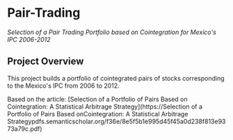 # Pair-Trading
*Selection of a Pair Trading Portfolio based on Cointegration for Mexico's IPC 2006-2012*

## Project Overview
This project builds a portfolio of cointegrated pairs of stocks corresponding to the Mexico's IPC from 2006 to 2012.

Based on the article: [Selection of a Portfolio of Pairs Based on Cointegration: A Statistical Arbitrage Strategy](https://Selection of a Portfolio of Pairs Based onCointegration: A Statistical Arbitrage
Strategypdfs.semanticscholar.org/f36e/8e5f5b1e995d45f45a0d238f813e9373a79c.pdf)

 
